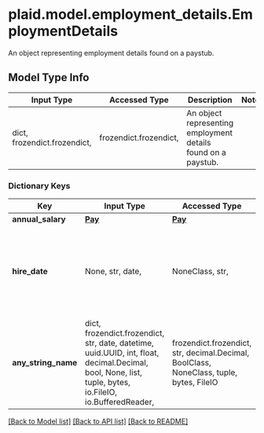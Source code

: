 # plaid.model.employment_details.EmploymentDetails

An object representing employment details found on a paystub.

## Model Type Info
Input Type | Accessed Type | Description | Notes
------------ | ------------- | ------------- | -------------
dict, frozendict.frozendict,  | frozendict.frozendict,  | An object representing employment details found on a paystub. | 

### Dictionary Keys
Key | Input Type | Accessed Type | Description | Notes
------------ | ------------- | ------------- | ------------- | -------------
**annual_salary** | [**Pay**](Pay.md) | [**Pay**](Pay.md) |  | [optional] 
**hire_date** | None, str, date,  | NoneClass, str,  | Date on which the employee was hired, in the YYYY-MM-DD format. | [optional] value must conform to RFC-3339 full-date YYYY-MM-DD
**any_string_name** | dict, frozendict.frozendict, str, date, datetime, uuid.UUID, int, float, decimal.Decimal, bool, None, list, tuple, bytes, io.FileIO, io.BufferedReader,  | frozendict.frozendict, str, decimal.Decimal, BoolClass, NoneClass, tuple, bytes, FileIO | any string name can be used but the value must be the correct type | [optional]

[[Back to Model list]](../../README.md#documentation-for-models) [[Back to API list]](../../README.md#documentation-for-api-endpoints) [[Back to README]](../../README.md)

